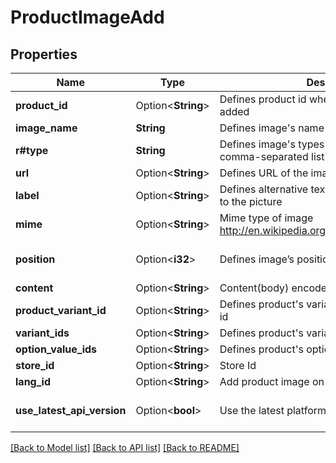 # ProductImageAdd

## Properties

Name | Type | Description | Notes
------------ | ------------- | ------------- | -------------
**product_id** | Option<**String**> | Defines product id where the image should be added | [optional]
**image_name** | **String** | Defines image's name | 
**r#type** | **String** | Defines image's types that are specified by comma-separated list | 
**url** | Option<**String**> | Defines URL of the image that has to be added | [optional]
**label** | Option<**String**> | Defines alternative text that has to be attached to the picture | [optional]
**mime** | Option<**String**> | Mime type of image http://en.wikipedia.org/wiki/Internet_media_type. | [optional]
**position** | Option<**i32**> | Defines image’s position in the list | [optional][default to 0]
**content** | Option<**String**> | Content(body) encoded in base64 of image file | [optional]
**product_variant_id** | Option<**String**> | Defines product's variants specified by variant id | [optional]
**variant_ids** | Option<**String**> | Defines product's variants ids | [optional]
**option_value_ids** | Option<**String**> | Defines product's option values ids | [optional]
**store_id** | Option<**String**> | Store Id | [optional]
**lang_id** | Option<**String**> | Add product image on specified language id | [optional]
**use_latest_api_version** | Option<**bool**> | Use the latest platform API version | [optional][default to false]

[[Back to Model list]](../README.md#documentation-for-models) [[Back to API list]](../README.md#documentation-for-api-endpoints) [[Back to README]](../README.md)


